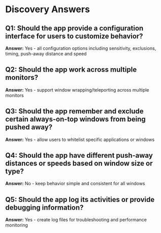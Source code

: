 # Discovery Answers

## Q1: Should the app provide a configuration interface for users to customize behavior?
**Answer:** Yes - all configuration options including sensitivity, exclusions, timing, push-away distance and speed

## Q2: Should the app work across multiple monitors?
**Answer:** Yes - support window wrapping/teleporting across multiple monitors

## Q3: Should the app remember and exclude certain always-on-top windows from being pushed away?
**Answer:** Yes - allow users to whitelist specific applications or windows

## Q4: Should the app have different push-away distances or speeds based on window size or type?
**Answer:** No - keep behavior simple and consistent for all windows

## Q5: Should the app log its activities or provide debugging information?
**Answer:** Yes - create log files for troubleshooting and performance monitoring